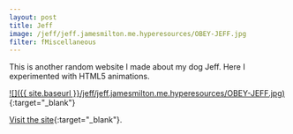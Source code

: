 ```yaml
---
layout: post
title: Jeff
image: /jeff/jeff.jamesmilton.me.hyperesources/OBEY-JEFF.jpg
filter: fMiscellaneous
---
```


This is another random website I made about my dog Jeff. Here I experimented with HTML5 animations.

[![]({{ site.baseurl }}/jeff/jeff.jamesmilton.me.hyperesources/OBEY-JEFF.jpg)](../jeff/){:target="_blank"}

[Visit the site](../jeff/){:target="_blank"}.
